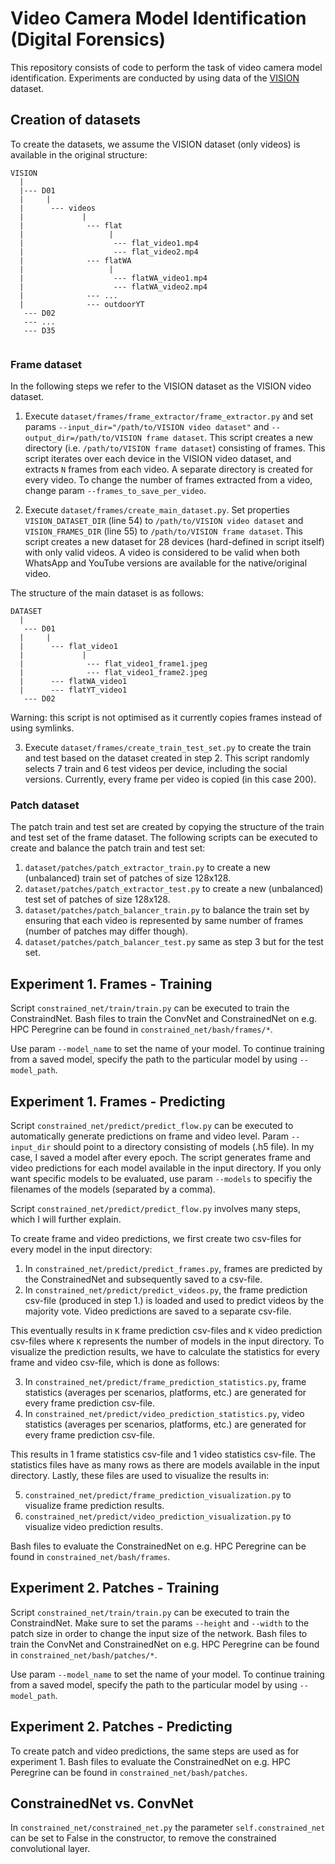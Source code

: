 # Video Camera Model Identification (Digital Forensics)
This repository consists of code to perform the task of video camera model identification. Experiments are conducted by using data of the [VISION](https://lesc.dinfo.unifi.it/it/node/203) dataset.

## Creation of datasets
To create the datasets, we assume the VISION dataset (only videos) is available in the original structure:
```
VISION  
  |  
  |--- D01  
  |     |  
  |      --- videos  
  |             |  
  |              --- flat  
  |                   |  
  |                    --- flat_video1.mp4  
  |                    --- flat_video2.mp4  
  |              --- flatWA  
  |                   |  
  |                    --- flatWA_video1.mp4  
  |                    --- flatWA_video2.mp4  
  |              --- ...  
  |              --- outdoorYT  
   --- D02  
   --- ...  
   --- D35  
   
```

### Frame dataset
In the following steps we refer to the VISION dataset as the VISION video dataset. 

1. Execute `dataset/frames/frame_extractor/frame_extractor.py` and set params `--input_dir="/path/to/VISION video dataset"` and `--output_dir=/path/to/VISION frame dataset`. This script creates a new directory (i.e. `/path/to/VISION frame dataset`) consisting of frames. This script iterates over each device in the VISION video dataset, and extracts `N` frames from each video. A separate directory is created for every video. To change the number of frames extracted from a video, change param `--frames_to_save_per_video`.

2. Execute `dataset/frames/create_main_dataset.py`. Set properties `VISION_DATASET_DIR` (line 54) to `/path/to/VISION video dataset` and `VISION_FRAMES_DIR` (line 55) to `/path/to/VISION frame dataset`. This script creates a new dataset for 28 devices (hard-defined in script itself) with only valid videos. A video is considered to be valid when both WhatsApp and YouTube versions are available for the native/original video. 

The structure of the main dataset is as follows:
```
DATASET
  |
   --- D01
  |     |
  |      --- flat_video1
  |             |
  |              --- flat_video1_frame1.jpeg
  |              --- flat_video1_frame2.jpeg
  |      --- flatWA_video1
  |      --- flatYT_video1
   --- D02
```

Warning: this script is not optimised as it currently copies frames instead of using symlinks.

3. Execute `dataset/frames/create_train_test_set.py` to create the train and test based on the dataset created in step 2. This script randomly selects 7 train and 6 test videos per device, including the social versions. Currently, every frame per video is copied (in this case 200). 

### Patch dataset
The patch train and test set are created by copying the structure of the train and test set of the frame dataset. The following scripts can be executed to create and balance the patch train and test set:

1. `dataset/patches/patch_extractor_train.py` to create a new (unbalanced) train set of patches of size 128x128.
2. `dataset/patches/patch_extractor_test.py` to create a new (unbalanced) test set of patches of size 128x128.
3. `dataset/patches/patch_balancer_train.py` to balance the train set by ensuring that each video is represented by same number of frames (number of patches may differ though).
4. `dataset/patches/patch_balancer_test.py` same as step 3 but for the test set.

## Experiment 1. Frames - Training 
Script `constrained_net/train/train.py` can be executed to train the ConstraindNet. Bash files to train the ConvNet and ConstrainedNet on e.g. HPC Peregrine can be found in `constrained_net/bash/frames/*`. 

Use param `--model_name` to set the name of your model. To continue training from a saved model, specify the path to the particular model by using `--model_path`.


## Experiment 1. Frames - Predicting
Script `constrained_net/predict/predict_flow.py` can be executed to automatically generate predictions on frame and video level. Param `--input_dir` should point to a directory consisting of models (.h5 file). In my case, I saved a model after every epoch. The script generates frame and video predictions for each model available in the input directory. If you only want specific models to be evaluated, use param `--models` to specifiy the filenames of the models (separated by a comma). 

Script `constrained_net/predict/predict_flow.py` involves many steps, which I will further explain. 

To create frame and video predictions, we first create two csv-files for every model in the input directory:

1. In `constrained_net/predict/predict_frames.py`, frames are predicted by the ConstrainedNet and subsequently saved to a csv-file.
2. In `constrained_net/predict/predict_videos.py`, the frame prediction csv-file (produced in step 1.) is loaded and used to predict videos by the majority vote. Video predictions are saved to a separate csv-file.

This eventually results in `K` frame prediction csv-files and `K` video prediction csv-files where `K` represents the number of models in the input directory. To visualize the prediction results, we have to calculate the statistics for every frame and video csv-file, which is done as follows:

3. In `constrained_net/predict/frame_prediction_statistics.py`, frame statistics (averages per scenarios, platforms, etc.) are generated for every frame prediction csv-file.
4. In `constrained_net/predict/video_prediction_statistics.py`, video statistics (averages per scenarios, platforms, etc.) are generated for every frame prediction csv-file.

This results in 1 frame statistics csv-file and 1 video statistics csv-file. The statistics files have as many rows as there are models available in the input directory. Lastly, these files are used to visualize the results in:

5. `constrained_net/predict/frame_prediction_visualization.py` to visualize frame prediction results.
6. `constrained_net/predict/video_prediction_visualization.py` to visualize video prediction results.

Bash files to evaluate the ConstrainedNet on e.g. HPC Peregrine can be found in `constrained_net/bash/frames`. 

## Experiment 2. Patches - Training 
Script `constrained_net/train/train.py` can be executed to train the ConstraindNet. Make sure to set the params `--height` and `--width` to the patch size in order to change the input size of the network. Bash files to train the ConvNet and ConstrainedNet on e.g. HPC Peregrine can be found in `constrained_net/bash/patches/*`.

Use param `--model_name` to set the name of your model. To continue training from a saved model, specify the path to the particular model by using `--model_path`.

## Experiment 2. Patches - Predicting
To create patch and video predictions, the same steps are used as for experiment 1. Bash files to evaluate the ConstrainedNet on e.g. HPC Peregrine can be found in `constrained_net/bash/patches`.   

## ConstrainedNet vs. ConvNet
In `constrained_net/constrained_net.py` the parameter `self.constrained_net` can be set to False in the constructor, to remove the constrained convolutional layer. 

